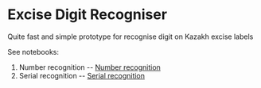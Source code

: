 # Excise Digit Recogniser

Quite fast and simple prototype for recognise digit on Kazakh excise labels

See notebooks:

1. Number recognition -- [Number recognition](01-NumberRecognition.ipynb)
2. Serial recognition -- [Serial recognition](02-SerialRecognition.ipynb)